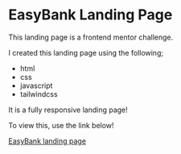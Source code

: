 # EasyBank Landing Page

This landing page is a frontend mentor challenge. 

I created this landing page using the following;

- html
- css
- javascript 
- tailwindcss

It is a fully responsive landing page!

To view this, use the link below!

[EasyBank landing page](https://web3bridge-projects.vercel.app/)